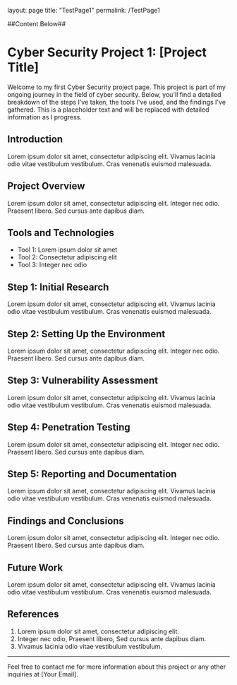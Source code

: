 layout: page
title: "TestPage1"
permalink: /TestPage1

##Content Below##

# Cyber Security Project 1: [Project Title]

Welcome to my first Cyber Security project page. This project is part of my ongoing journey in the field of cyber security. Below, you'll find a detailed breakdown of the steps I've taken, the tools I've used, and the findings I've gathered. This is a placeholder text and will be replaced with detailed information as I progress.

## Introduction

Lorem ipsum dolor sit amet, consectetur adipiscing elit. Vivamus lacinia odio vitae vestibulum vestibulum. Cras venenatis euismod malesuada. 

## Project Overview

Lorem ipsum dolor sit amet, consectetur adipiscing elit. Integer nec odio. Praesent libero. Sed cursus ante dapibus diam. 

## Tools and Technologies

- Tool 1: Lorem ipsum dolor sit amet
- Tool 2: Consectetur adipiscing elit
- Tool 3: Integer nec odio

## Step 1: Initial Research

Lorem ipsum dolor sit amet, consectetur adipiscing elit. Vivamus lacinia odio vitae vestibulum vestibulum. Cras venenatis euismod malesuada.

## Step 2: Setting Up the Environment

Lorem ipsum dolor sit amet, consectetur adipiscing elit. Integer nec odio. Praesent libero. Sed cursus ante dapibus diam.

## Step 3: Vulnerability Assessment

Lorem ipsum dolor sit amet, consectetur adipiscing elit. Vivamus lacinia odio vitae vestibulum vestibulum. Cras venenatis euismod malesuada.

## Step 4: Penetration Testing

Lorem ipsum dolor sit amet, consectetur adipiscing elit. Integer nec odio. Praesent libero. Sed cursus ante dapibus diam.

## Step 5: Reporting and Documentation

Lorem ipsum dolor sit amet, consectetur adipiscing elit. Vivamus lacinia odio vitae vestibulum vestibulum. Cras venenatis euismod malesuada.

## Findings and Conclusions

Lorem ipsum dolor sit amet, consectetur adipiscing elit. Integer nec odio. Praesent libero. Sed cursus ante dapibus diam.

## Future Work

Lorem ipsum dolor sit amet, consectetur adipiscing elit. Vivamus lacinia odio vitae vestibulum vestibulum. Cras venenatis euismod malesuada.

## References

1. Lorem ipsum dolor sit amet, consectetur adipiscing elit.
2. Integer nec odio, Praesent libero, Sed cursus ante dapibus diam.
3. Vivamus lacinia odio vitae vestibulum vestibulum.

---

Feel free to contact me for more information about this project or any other inquiries at [Your Email].

